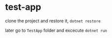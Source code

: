 # test-app

clone the project and restore it, `dotnet restore`

later go to `TestApp` folder and excecute `dotnet run`
